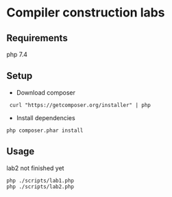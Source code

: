 # Compiler construction labs

## Requirements
   php 7.4

## Setup

* Download composer 
````
 curl "https://getcomposer.org/installer" | php
````
* Install dependencies
````
php composer.phar install
````

## Usage
lab2 not finished yet
````
php ./scripts/lab1.php
php ./scripts/lab2.php 
````